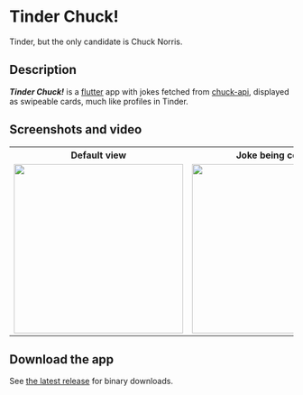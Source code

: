 # Tinder Chuck!

Tinder, but the only candidate is Chuck Norris.

## Description

***Tinder Chuck!*** is a [flutter](https://github.com/flutter/flutter) app with jokes fetched from [chuck-api](https://github.com/chucknorris-io/chuck-api), displayed as swipeable cards, much like profiles in Tinder.

## Screenshots and video

<table>
<tr>
<th>
Default view
</th>
<th>
Joke being copied
</th>
<th>
Demo video
</th>
</t>
<tr>
<td>
<img src="https://user-images.githubusercontent.com/29694249/193936148-07b6cbb5-99eb-45bb-be49-593b8e3f6478.png" width="300"> 
</td>
<td>
<img src="https://user-images.githubusercontent.com/29694249/193936144-5a3ef08a-ff1c-4472-acf4-cabef1643320.png" width="300">
</td>
<td>

https://user-images.githubusercontent.com/29694249/193936557-2e9b06ab-19c2-4d07-a297-e0bb11205d86.mp4 

</td>
</td>
</table>

## Download the app

See [the latest release](https://github.com/ntdesmond/tinder-chuck/releases/latest) for binary downloads.
